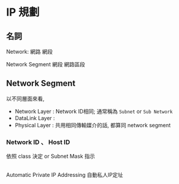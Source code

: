 # IP 規劃
## 名詞
Network: 網路 網段

Network Segment 網段 網路區段



## Network Segment

以不同層面來看, 
- Network Layer : Network ID相同; 通常稱為 `Subnet` or `Sub Network`
- DataLink Layer : 
- Physical Layer : 共用相同傳輸媒介的話, 都算同 network segment

### Network ID 、 Host ID
依照 class 決定 or Subnet Mask 指示


##

Automatic Private IP Addressing 自動私人IP定址